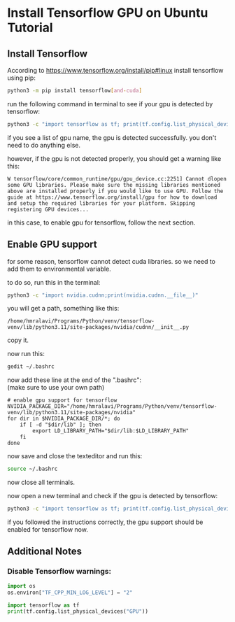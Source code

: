 # Install Tensorflow GPU on Ubuntu Tutorial

## Install Tensorflow

According to https://www.tensorflow.org/install/pip#linux install tensorflow using pip:

```bash
python3 -m pip install tensorflow[and-cuda]
```

run the following command in terminal to see if your gpu is detected by tensorflow:

```bash
python3 -c "import tensorflow as tf; print(tf.config.list_physical_devices('GPU'))"
```

if you see a list of gpu name, the gpu is detected successfully. you don't need to do anything else.

however, if the gpu is not detected properly, you should get a warning like this:

`W tensorflow/core/common_runtime/gpu/gpu_device.cc:2251] Cannot dlopen some GPU libraries. Please make sure the missing libraries mentioned above are installed properly if you would like to use GPU. Follow the guide at https://www.tensorflow.org/install/gpu for how to download and setup the required libraries for your platform.
Skipping registering GPU devices...`

in this case, to enable gpu for tensorflow, follow the next section.

## Enable GPU support

for some reason, tensorflow cannot detect cuda libraries. so we need to add them to environmental variable.

to do so, run this in the terminal:

```bash
python3 -c "import nvidia.cudnn;print(nvidia.cudnn.__file__)"
```

you will get a path, something like this:

`/home/hmralavi/Programs/Python/venv/tensorflow-venv/lib/python3.11/site-packages/nvidia/cudnn/__init__.py`

copy it.

now run this:

```bash
gedit ~/.bashrc
```

now add these line at the end of the ".bashrc":\
(make sure to use your own path)

```
# enable gpu support for tensorflow
NVIDIA_PACKAGE_DIR="/home/hmralavi/Programs/Python/venv/tensorflow-venv/lib/python3.11/site-packages/nvidia"
for dir in $NVIDIA_PACKAGE_DIR/*; do
    if [ -d "$dir/lib" ]; then
        export LD_LIBRARY_PATH="$dir/lib:$LD_LIBRARY_PATH"
    fi
done
```

now save and close the texteditor and run this:

```bash
source ~/.bashrc
```

now close all terminals.

now open a new terminal and check if the gpu is detected by tensorflow:

```bash
python3 -c "import tensorflow as tf; print(tf.config.list_physical_devices('GPU'))"
```

if you followed the instructions correctly, the gpu support should be enabled for tensorflow now.

## Additional Notes

### Disable Tensorflow warnings:
```python
import os
os.environ["TF_CPP_MIN_LOG_LEVEL"] = "2"

import tensorflow as tf
print(tf.config.list_physical_devices("GPU"))
```
